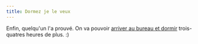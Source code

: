 ```yaml
---
title: Dormez je le veux
---
```


Enfin, quelqu'un l'a prouvé. On va pouvoir [arriver au bureau et
dormir](http://fr.news.yahoo.com/040906/202/41gcq.html) trois-quatres heures
de plus. :)

